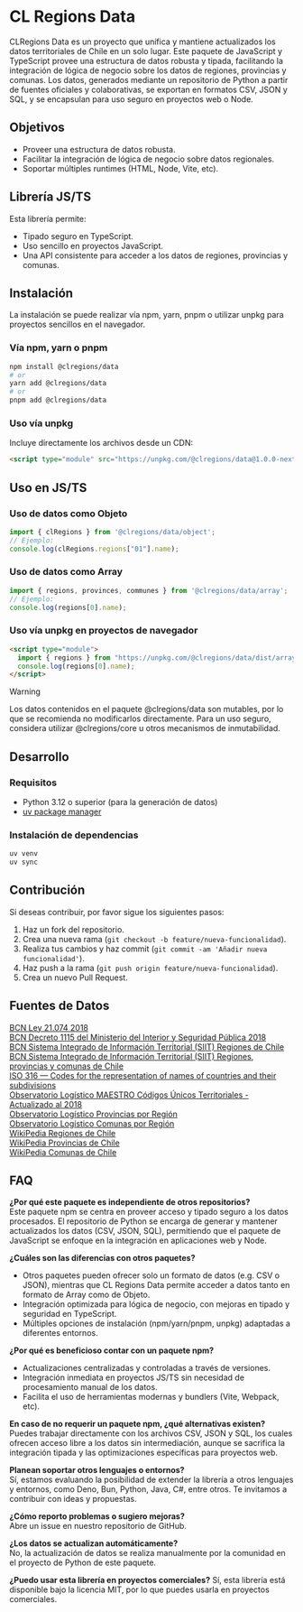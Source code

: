 # CL Regions Data

CLRegions Data es un proyecto que unifica y mantiene actualizados los datos territoriales de Chile en un solo lugar. Este paquete de JavaScript y TypeScript provee una estructura de datos robusta y tipada, facilitando la integración de lógica de negocio sobre los datos de regiones, provincias y comunas. Los datos, generados mediante un repositorio de Python a partir de fuentes oficiales y colaborativas, se exportan en formatos CSV, JSON y SQL, y se encapsulan para uso seguro en proyectos web o Node.

## Objetivos
- Proveer una estructura de datos robusta.
- Facilitar la integración de lógica de negocio sobre datos regionales.
- Soportar múltiples runtimes (HTML, Node, Vite, etc).

## Librería JS/TS
Esta librería permite:
- Tipado seguro en TypeScript.
- Uso sencillo en proyectos JavaScript.
- Una API consistente para acceder a los datos de regiones, provincias y comunas.

## Instalación
La instalación se puede realizar vía npm, yarn, pnpm o utilizar unpkg para proyectos sencillos en el navegador.

### Vía npm, yarn o pnpm
```bash
npm install @clregions/data
# or
yarn add @clregions/data
# or
pnpm add @clregions/data
```

### Uso vía unpkg
Incluye directamente los archivos desde un CDN:
```html
<script type="module" src="https://unpkg.com/@clregions/data@1.0.0-next.1/dist/array/index.js"></script>
```

## Uso en JS/TS

### Uso de datos como Objeto
```javascript
import { clRegions } from '@clregions/data/object';
// Ejemplo:
console.log(clRegions.regions["01"].name);
```

### Uso de datos como Array
```javascript
import { regions, provinces, communes } from '@clregions/data/array';
// Ejemplo:
console.log(regions[0].name);
```

### Uso vía unpkg en proyectos de navegador
```html
<script type="module">
  import { regions } from "https://unpkg.com/@clregions/data/dist/array/index.js";
  console.log(regions[0].name);
</script>
```

<!-- Nuevo Warning: -->
> [!WARNING]
> Los datos contenidos en el paquete @clregions/data son mutables, por lo que se recomienda no modificarlos directamente. Para un uso seguro, considera utilizar @clregions/core u otros mecanismos de inmutabilidad.

## Desarrollo

### Requisitos
- Python 3.12 o superior (para la generación de datos)
- [uv package manager](https://docs.astral.sh/uv/) 

### Instalación de dependencias
```bash
uv venv
uv sync
```

## Contribución
Si deseas contribuir, por favor sigue los siguientes pasos:
1. Haz un fork del repositorio.
2. Crea una nueva rama (`git checkout -b feature/nueva-funcionalidad`).
3. Realiza tus cambios y haz commit (`git commit -am 'Añadir nueva funcionalidad'`).
4. Haz push a la rama (`git push origin feature/nueva-funcionalidad`).
5. Crea un nuevo Pull Request.

## Fuentes de Datos

[BCN Ley 21.074 2018](https://www.bcn.cl/leychile/navegar?idNorma=1115064)  
[BCN Decreto 1115 del Ministerio del Interior y Seguridad Pública 2018](https://www.bcn.cl/leychile/navegar?idNorma=1123248)  
[BCN Sistema Integrado de Información Territorial (SIIT) Regiones de Chile](https://www.bcn.cl/siit/nuestropais/regiones)  
[BCN Sistema Integrado de Información Territorial (SIIT) Regiones, provincias y comunas de Chile](https://www.bcn.cl/siit/nuestropais_29_01_2021/regiones_provincias_comunas_bak.htm)  
[ISO 316 — Codes for the representation of names of countries and their subdivisions](https://www.iso.org/obp/ui/#iso:code:3166:CL)  
[Observatorio Logístico MAESTRO Códigos Únicos Territoriales - Actualizado al 2018](https://datos.observatoriologistico.cl/dataviews/262940/maestro-codigos-unicos-territoriales-actualizado-al-2018/)  
[Observatorio Logístico Provincias por Región](https://datos.observatoriologistico.cl/dataviews/244278/provincias-por-region/)  
[Observatorio Logístico Comunas por Región](https://datos.observatoriologistico.cl/dataviews/244276/comunas-por-region/)  
[WikiPedia Regiones de Chile](https://es.wikipedia.org/wiki/Regiones_de_Chile)  
[WikiPedia Provincias de Chile](https://es.wikipedia.org/wiki/Anexo:Provincias_de_Chile)  
[WikiPedia Comunas de Chile](https://es.wikipedia.org/wiki/Anexo:Comunas_de_Chile)  

## FAQ
**¿Por qué este paquete es independiente de otros repositorios?**  
Este paquete npm se centra en proveer acceso y tipado seguro a los datos procesados. El repositorio de Python se encarga de generar y mantener actualizados los datos (CSV, JSON, SQL), permitiendo que el paquete de JavaScript se enfoque en la integración en aplicaciones web y Node.

**¿Cuáles son las diferencias con otros paquetes?**  
- Otros paquetes pueden ofrecer solo un formato de datos (e.g. CSV o JSON), mientras que CL Regions Data permite acceder a datos tanto en formato de Array como de Objeto.  
- Integración optimizada para lógica de negocio, con mejoras en tipado y seguridad en TypeScript.  
- Múltiples opciones de instalación (npm/yarn/pnpm, unpkg) adaptadas a diferentes entornos.

**¿Por qué es beneficioso contar con un paquete npm?**  
- Actualizaciones centralizadas y controladas a través de versiones.
- Integración inmediata en proyectos JS/TS sin necesidad de procesamiento manual de los datos.
- Facilita el uso de herramientas modernas y bundlers (Vite, Webpack, etc).

**En caso de no requerir un paquete npm, ¿qué alternativas existen?**  
Puedes trabajar directamente con los archivos CSV, JSON y SQL, los cuales ofrecen acceso libre a los datos sin intermediación, aunque se sacrifica la integración tipada y las optimizaciones específicas para proyectos web.

**Planean soportar otros lenguajes o entornos?**  
Sí, estamos evaluando la posibilidad de extender la librería a otros lenguajes y entornos, como Deno, Bun, Python, Java, C#, entre otros. Te invitamos a contribuir con ideas y propuestas.

**¿Cómo reporto problemas o sugiero mejoras?**  
Abre un issue en nuestro repositorio de GitHub.

**¿Los datos se actualizan automáticamente?**  
No, la actualización de datos se realiza manualmente por la comunidad en el proyecto de Python de este paquete.

**¿Puedo usar esta librería en proyectos comerciales?**
Sí, esta librería está disponible bajo la licencia MIT, por lo que puedes usarla en proyectos comerciales.